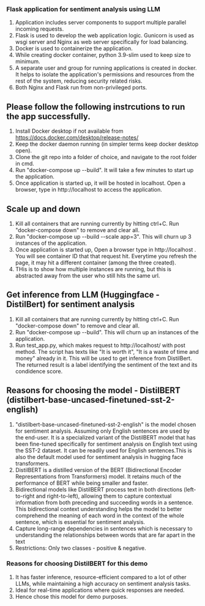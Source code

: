 ### Flask application for sentiment analysis using LLM 
1. Application includes server components to support multiple parallel incoming requests.
2. Flask is used to develop the web application logic. Gunicorn is used as wsgi server and Nginx as web server specifically for load balancing. 
3. Docker is used to containerize the application. 
4. While creating docker container, python 3.9-slim used to keep size to minimum. 
5. A separate user and group for running applications is created in docker. It helps to isolate the application's permissions and resources from the rest of the system, reducing security related risks.
6. Both Nginx and Flask run from non-privileged ports.

## Please follow the following instrcutions to run the app successfully.

1. Install Docker desktop if not available from https://docs.docker.com/desktop/release-notes/
2. Keep the docker daemon running (in simpler terms keep docker desktop open).
3. Clone the git repo into a folder of choice, and navigate to the root folder in cmd. 
4. Run "docker-compose up --build". It will take a few minutes to start up the application.
5. Once application is started up, it will be hosted in localhost. Open a browser, type in http://localhost to access the application.

## Scale up and down

1. Kill all containers that are running currently by hitting ctrl+C. Run "docker-compose down" to remove and clear all.
2. Run "docker-compose up --build --scale app=3". This will churn up 3 instances of the application. 
3. Once application is started up, Open a browser type in http://localhost . You will see container ID that that request hit. Everytime you refresh the page, it may hit a different container (among the three created). 
4. THis is to show how multiple instances are running, but this is abstracted away from the user who still hits the same url.

## Get inference from LLM (Huggingface - DistilBert) for sentiment analysis

1. Kill all containers that are running currently by hitting ctrl+C. Run "docker-compose down" to remove and clear all.
2. Run "docker-compose up --build". This will churn up an instances of the application. 
3. Run test_app.py, which makes request to http://localhost/ with post method.
The script has texts like "It is worth it", "It is a waste of time and money" already in it. This will be used to get inference from DistilBert. The returned result is a label identifying the sentiment of the text and its condidence score. 

## Reasons for choosing the model - DistilBERT (distilbert-base-uncased-finetuned-sst-2-english)

1. "distilbert-base-uncased-finetuned-sst-2-english" is the model chosen for sentiment analysis. Assuming only English sentences are used by the end-user. It is a specialized variant of the DistilBERT model that has been fine-tuned specifically for sentiment analysis on English text using the SST-2 dataset. It can be readily used for English sentences.This is also the default model used for sentiment analysis in hugging face transformers. 
2. DistilBERT is a distilled version of the BERT (Bidirectional Encoder Representations from Transformers) model. It retains much of the performance of BERT while being smaller and faster.
3. Bidirectional models like DistilBERT process text in both directions (left-to-right and right-to-left), allowing them to capture contextual information from both preceding and succeeding words in a sentence. This bidirectional context understanding helps the model to better comprehend the meaning of each word in the context of the whole sentence, which is essential for sentiment analysis.
4. Capture long-range dependencies in sentences which is necessary to understanding the relationships between words that are far apart in the text
5. Restrictions: Only two classes - positive & negative.

### Reasons for choosing DistilBERT for this demo
1. It has faster inference, resource-efficient compared to a lot of other LLMs, while maintaining a high accuracy on sentiment analysis tasks.
2. Ideal for real-time applications where quick responses are needed.
3. Hence chose this model for demo purposes.